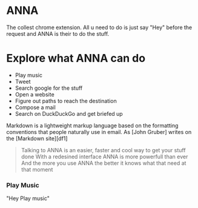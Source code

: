 
# ANNA



The collest chrome extension.
All u need to do is just say "Hey" before the request and ANNA is their to do the stuff.
# Explore what ANNA can do 

  - Play music 
  - Tweet 
  - Search google for the stuff
  - Open a website
  - Figure out paths to reach the destination
  - Compose a mail 
  - Search on DuckDuckGo and get briefed up
  
Markdown is a lightweight markup language based on the formatting conventions that people naturally use in email.  As [John Gruber] writes on the [Markdown site][df1]

> Talking to ANNA is an easier, faster and cool way to get your stuff done
> With a redesined interface ANNA is more powerfull than ever
>And the more you use ANNA the better it knows what that need at that moment
 

### Play Music

"Hey Play music"

